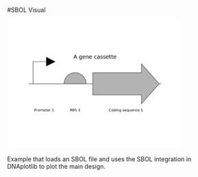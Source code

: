 #SBOL Visual

<img src="sbol_visual.png" width="400px"/>

Example that loads an SBOL file and uses the SBOL integration in DNAplotlib to plot the main design.

